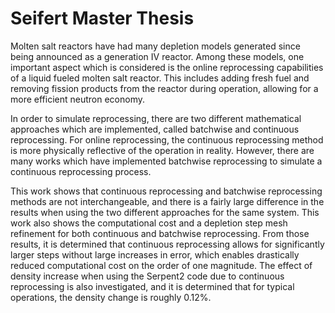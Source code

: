 # Seifert Master Thesis



Molten salt reactors have had many depletion models generated since being announced as a generation IV reactor. Among these models, one important aspect which is considered is the online reprocessing capabilities of a liquid fueled molten salt reactor. This includes adding fresh fuel and removing fission products from the reactor during operation, allowing for a more efficient neutron economy.

In order to simulate reprocessing, there are two different mathematical approaches which are implemented, called batchwise and continuous reprocessing. For online reprocessing, the continuous reprocessing method is more physically reflective of the operation in reality. However, there are many works which have implemented batchwise reprocessing to simulate a continuous reprocessing process.

This work shows that continuous reprocessing and batchwise reprocessing methods are not interchangeable, and there is a fairly large difference in the results when using the two different approaches for the same system. This work also shows the computational cost and a depletion step mesh refinement for both continuous and batchwise reprocessing. From those results, it is determined that continuous reprocessing allows for significantly larger steps without large increases in error, which enables drastically reduced computational cost on the order of one magnitude. The effect of density increase when using the Serpent2 code due to continuous reprocessing is also investigated, and it is determined that for typical operations, the density change is roughly 0.12\%.

